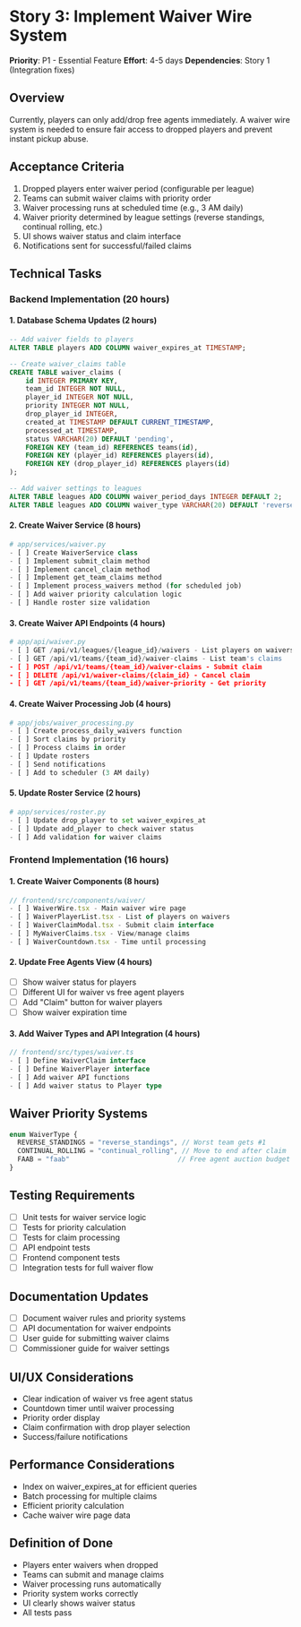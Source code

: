 # Story 3: Implement Waiver Wire System

**Priority**: P1 - Essential Feature
**Effort**: 4-5 days
**Dependencies**: Story 1 (Integration fixes)

## Overview
Currently, players can only add/drop free agents immediately. A waiver wire system is needed to ensure fair access to dropped players and prevent instant pickup abuse.

## Acceptance Criteria
1. Dropped players enter waiver period (configurable per league)
2. Teams can submit waiver claims with priority order
3. Waiver processing runs at scheduled time (e.g., 3 AM daily)
4. Waiver priority determined by league settings (reverse standings, continual rolling, etc.)
5. UI shows waiver status and claim interface
6. Notifications sent for successful/failed claims

## Technical Tasks

### Backend Implementation (20 hours)

#### 1. Database Schema Updates (2 hours)
```sql
-- Add waiver fields to players
ALTER TABLE players ADD COLUMN waiver_expires_at TIMESTAMP;

-- Create waiver_claims table
CREATE TABLE waiver_claims (
    id INTEGER PRIMARY KEY,
    team_id INTEGER NOT NULL,
    player_id INTEGER NOT NULL,
    priority INTEGER NOT NULL,
    drop_player_id INTEGER,
    created_at TIMESTAMP DEFAULT CURRENT_TIMESTAMP,
    processed_at TIMESTAMP,
    status VARCHAR(20) DEFAULT 'pending',
    FOREIGN KEY (team_id) REFERENCES teams(id),
    FOREIGN KEY (player_id) REFERENCES players(id),
    FOREIGN KEY (drop_player_id) REFERENCES players(id)
);

-- Add waiver settings to leagues
ALTER TABLE leagues ADD COLUMN waiver_period_days INTEGER DEFAULT 2;
ALTER TABLE leagues ADD COLUMN waiver_type VARCHAR(20) DEFAULT 'reverse_standings';
```

#### 2. Create Waiver Service (8 hours)
```python
# app/services/waiver.py
- [ ] Create WaiverService class
- [ ] Implement submit_claim method
- [ ] Implement cancel_claim method
- [ ] Implement get_team_claims method
- [ ] Implement process_waivers method (for scheduled job)
- [ ] Add waiver priority calculation logic
- [ ] Handle roster size validation
```

#### 3. Create Waiver API Endpoints (4 hours)
```python
# app/api/waiver.py
- [ ] GET /api/v1/leagues/{league_id}/waivers - List players on waivers
- [ ] GET /api/v1/teams/{team_id}/waiver-claims - List team's claims
- [ ] POST /api/v1/teams/{team_id}/waiver-claims - Submit claim
- [ ] DELETE /api/v1/waiver-claims/{claim_id} - Cancel claim
- [ ] GET /api/v1/teams/{team_id}/waiver-priority - Get priority
```

#### 4. Create Waiver Processing Job (4 hours)
```python
# app/jobs/waiver_processing.py
- [ ] Create process_daily_waivers function
- [ ] Sort claims by priority
- [ ] Process claims in order
- [ ] Update rosters
- [ ] Send notifications
- [ ] Add to scheduler (3 AM daily)
```

#### 5. Update Roster Service (2 hours)
```python
# app/services/roster.py
- [ ] Update drop_player to set waiver_expires_at
- [ ] Update add_player to check waiver status
- [ ] Add validation for waiver claims
```

### Frontend Implementation (16 hours)

#### 1. Create Waiver Components (8 hours)
```typescript
// frontend/src/components/waiver/
- [ ] WaiverWire.tsx - Main waiver wire page
- [ ] WaiverPlayerList.tsx - List of players on waivers
- [ ] WaiverClaimModal.tsx - Submit claim interface
- [ ] MyWaiverClaims.tsx - View/manage claims
- [ ] WaiverCountdown.tsx - Time until processing
```

#### 2. Update Free Agents View (4 hours)
- [ ] Show waiver status for players
- [ ] Different UI for waiver vs free agent players
- [ ] Add "Claim" button for waiver players
- [ ] Show waiver expiration time

#### 3. Add Waiver Types and API Integration (4 hours)
```typescript
// frontend/src/types/waiver.ts
- [ ] Define WaiverClaim interface
- [ ] Define WaiverPlayer interface
- [ ] Add waiver API functions
- [ ] Add waiver status to Player type
```

## Waiver Priority Systems
```typescript
enum WaiverType {
  REVERSE_STANDINGS = "reverse_standings", // Worst team gets #1
  CONTINUAL_ROLLING = "continual_rolling", // Move to end after claim
  FAAB = "faab"                           // Free agent auction budget
}
```

## Testing Requirements
- [ ] Unit tests for waiver service logic
- [ ] Tests for priority calculation
- [ ] Tests for claim processing
- [ ] API endpoint tests
- [ ] Frontend component tests
- [ ] Integration tests for full waiver flow

## Documentation Updates
- [ ] Document waiver rules and priority systems
- [ ] API documentation for waiver endpoints
- [ ] User guide for submitting waiver claims
- [ ] Commissioner guide for waiver settings

## UI/UX Considerations
- Clear indication of waiver vs free agent status
- Countdown timer until waiver processing
- Priority order display
- Claim confirmation with drop player selection
- Success/failure notifications

## Performance Considerations
- Index on waiver_expires_at for efficient queries
- Batch processing for multiple claims
- Efficient priority calculation
- Cache waiver wire page data

## Definition of Done
- Players enter waivers when dropped
- Teams can submit and manage claims
- Waiver processing runs automatically
- Priority system works correctly
- UI clearly shows waiver status
- All tests pass